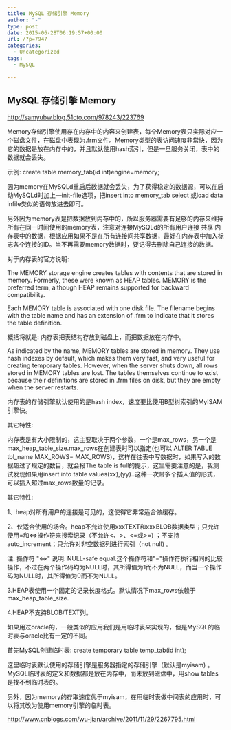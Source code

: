 ```yaml
---
title: MySQL 存储引擎 Memory
author: "-"
type: post
date: 2015-06-28T06:19:57+00:00
url: /?p=7947
categories:
  - Uncategorized
tags:
  - MySQL

---
```

## MySQL 存储引擎 Memory
http://samyubw.blog.51cto.com/978243/223769


Memory存储引擎使用存在内存中的内容来创建表，每个Memory表只实际对应一个磁盘文件，在磁盘中表现为.frm文件。Memory类型的表访问速度非常快，因为它的数据是放在内存中的，并且默认使用hash索引，但是一旦服务关闭，表中的数据就会丢失。

示例: create table memory_tab(id int)engine=memory;
  
因为memory在MySQLd重启后数据就会丢失，为了获得稳定的数据源，可以在启动MySQLd时加上—init-file选项，把insert into memory_tab select 或load data infile类似的语句放进去即可。
  
另外因为memory表是把数据放到内存中的，所以服务器需要有足够的内存来维持所有在同一时间使用的memory表，注意对连接MySQLd的所有用户连接 共享 内存表中的数据，根据应用如果不是在所有连接间共享数据，最好在内存表中加入标志各个连接的ID。当不再需要memory数据时，要记得去删除自己连接的数据。
  
对于内存表的官方说明: 
  
The MEMORY storage engine creates tables with contents that are stored in memory. Formerly, these were known as HEAP tables. MEMORY is the preferred term, although HEAP remains supported for backward compatibility.
  
Each MEMORY table is associated with one disk file. The filename begins with the table name and has an extension of .frm to indicate that it stores the table definition.
  
概括将就是: 内存表把表结构存放到磁盘上，而把数据放在内存中。
  
As indicated by the name, MEMORY tables are stored in memory. They use hash indexes by default, which makes them very fast, and very useful for creating temporary tables. However, when the server shuts down, all rows stored in MEMORY tables are lost. The tables themselves continue to exist because their definitions are stored in .frm files on disk, but they are empty when the server restarts.
  
内存表的存储引擎默认使用的是hash index，速度要比使用B型树索引的MyISAM引擎快。
  
其它特性: 
  
内存表是有大小限制的，这主要取决于两个参数，一个是max_rows，另一个是max_heap_table_size.max_rows在创建表时可以指定(也可以 ALTER TABLE tbl_name MAX_ROWS= MAX_ROWS)，这样在往表中写数据时，如果写入的数据超过了规定的数目，就会报The table is full的提示，这里需要注意的是，我测试发现如果用insert into table values(xx),(yy)..这种一次带多个插入值的形式，可以插入超过max_rows数量的记录。
  
其它特性: 
  
1、heap对所有用户的连接是可见的，这使得它非常适合做缓存。
  
2、仅适合使用的场合。heap不允许使用xxxTEXT和xxxBLOB数据类型；只允许使用=和<=>操作符来搜索记录（不允许<、>、<=或>=) ；不支持auto_increment；只允许对非空数据列进行索引（not null) 。
  
注: 操作符 "<=>" 说明: NULL-safe equal.这个操作符和"="操作符执行相同的比较操作，不过在两个操作码均为NULL时，其所得值为1而不为NULL，而当一个操作码为NULL时，其所得值为0而不为NULL。
  
3.HEAP表使用一个固定的记录长度格式。默认情况下max_rows依赖于max_heap_table_size.
  
4.HEAP不支持BLOB/TEXT列。

如果用过oracle的，一般类似的应用我们是用临时表来实现的，但是MySQL的临时表与oracle比有一定的不同。
  
首先MySQL创建临时表: create temporary table temp_tab(id int);
  
这里临时表默认使用的存储引擎是服务器指定的存储引擎（默认是myisam) 。MySQL临时表的定义和数据都是放在内存中，而未放到磁盘中，用show tables是找不到临时表的。

另外，因为memory的存取速度优于myisam，在用临时表做中间表的应用时，可以将其改为使用memory引擎的临时表。


http://www.cnblogs.com/wu-jian/archive/2011/11/29/2267795.html